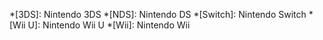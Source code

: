 *[3DS]: Nintendo 3DS
*[NDS]: Nintendo DS
*[Switch]: Nintendo Switch
*[Wii U]: Nintendo Wii U
*[Wii]: Nintendo Wii
